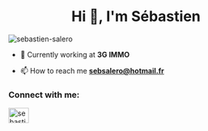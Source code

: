 <h1 align="center">Hi 👋, I'm Sébastien</h1>

<img align="center" src="https://user-images.githubusercontent.com/17951117/235473381-219b686b-8f2e-4ad2-98e1-afbefff2c908.jpg" alt="sebastien-salero" />


- 🔭 Currently working at **3G IMMO**

- 📫 How to reach me **sebsalero@hotmail.fr**

<h3 align="left">Connect with me:</h3>
<p align="left">
<a href="https://linkedin.com/in/sebastien-salero" target="blank"><img align="center" src="https://raw.githubusercontent.com/rahuldkjain/github-profile-readme-generator/master/src/images/icons/Social/linked-in-alt.svg" alt="sebastien-salero" height="30" width="40" /></a>
</p>
